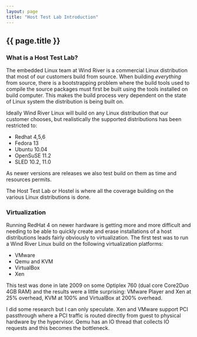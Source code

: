 ```yaml
---
layout: page
title: "Host Test Lab Introduction"
---
```


## {{ page.title }}

### What is a Host Test Lab?

The embedded Linux team at Wind River is a commercial Linux
distribution that most of our customers build from source. When
building _everything_ from source, there is a bootstrapping problem
where the build tools used to compile the source packages must first
be built using the tools installed on build computer. This makes the
build process very dependent on the state of Linux system the
distribution is being built on.

Ideally Wind River Linux will build on any Linux distribution that
our customer chooses, but realistically the supported distributions
has been restricted to:

* Redhat 4,5,6
* Fedora 13
* Ubuntu 10.04
* OpenSuSE 11.2
* SLED 10.2, 11.0

As newer versions are releases we also test build on them as time and
resources permits.

The Host Test Lab or Hostel is where all the coverage building on the
various Linux distributions is done.

### Virtualization

Running RedHat 4 on newer hardware is getting more and more difficult
and needing to be able to quickly create and erase installations of a
host distributions leads fairly obviously to virtualization. The first
test was to run a Wind River Linux build on the following
virtualization platforms:

* VMware
* Qemu and KVM
* VirtualBox
* Xen

This test was done in late 2009 on some Optiplex 760 (dual core
Core2Duo 4GB RAM) and the results were a little
surprising: VMware Player and Xen at 25% overhead, KVM at 100% and
VirtualBox at 200% overhead. 

I did some research but I can only speculate. Xen and VMware support
PCI passthrough where a PCI traffic is routed directly from guest to
physical hardware by the hypervisor. Qemu has an IO thread that
collects IO requests and this becomes the bottleneck.
